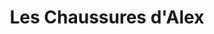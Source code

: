 ---
title: "Les Chaussures d'Alex"
url: /saint-valery-en-caux/les-chaussures-dalex/
shop: chaussures
---